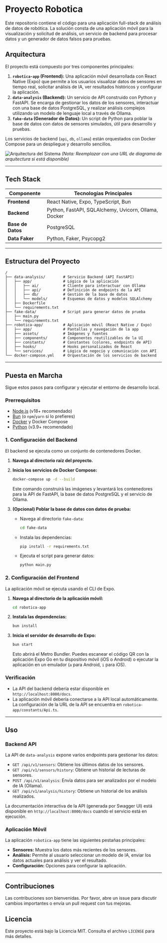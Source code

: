 # Proyecto Robotica

Este repositorio contiene el código para una aplicación full-stack de análisis de datos de robótica. La solución consta de una aplicación móvil para la visualización y solicitud de análisis, un servicio de backend para procesar datos y un generador de datos falsos para pruebas.

## Arquitectura

El proyecto está compuesto por tres componentes principales:

1.  **`robotica-app` (Frontend):** Una aplicación móvil desarrollada con React Native (Expo) que permite a los usuarios visualizar datos de sensores en tiempo real, solicitar análisis de IA, ver resultados históricos y configurar la aplicación.
2.  **`data-analysis` (Backend):** Un servicio de API construido con Python y FastAPI. Se encarga de gestionar los datos de los sensores, interactuar con una base de datos PostgreSQL, y realizar análisis complejos utilizando un modelo de lenguaje local a través de Ollama.
3.  **`fake-data` (Generador de Datos):** Un script de Python para poblar la base de datos con datos de sensores simulados, útil para desarrollo y pruebas.

Los servicios de backend (`api`, `db`, `ollama`) están orquestados con Docker Compose para un despliegue y desarrollo sencillos.

![Arquitectura del Sistema](httpsd://i.imgur.com/YourDiagram.png)
*(Nota: Reemplazar con una URL de diagrama de arquitectura si está disponible)*

---

## Tech Stack

| Componente      | Tecnologías Principales                                       |
| --------------- | ------------------------------------------------------------- |
| **Frontend**    | React Native, Expo, TypeScript, Bun                           |
| **Backend**     | Python, FastAPI, SQLAlchemy, Uvicorn, Ollama, Docker          |
| **Base de Datos** | PostgreSQL                                                    |
| **Data Faker**  | Python, Faker, Psycopg2                                       |

---

## Estructura del Proyecto

```
/
├── data-analysis/        # Servicio Backend (API FastAPI)
│   ├── app/              # Lógica de la aplicación
│   │   ├── ai/           # Cliente para interactuar con Ollama
│   │   ├── api/          # Definición de endpoints de la API
│   │   ├── db/           # Gestión de la base de datos
│   │   └── models/       # Esquemas de datos y modelos SQLAlchemy
│   ├── Dockerfile
│   └── requirements.txt
├── fake-data/            # Script para generar datos de prueba
│   ├── main.py
│   └── requirements.txt
├── robotica-app/         # Aplicación móvil (React Native / Expo)
│   ├── app/              # Pantallas y navegación de la app
│   ├── assets/           # Imágenes y fuentes
│   ├── components/       # Componentes reutilizables de la UI
│   ├── constants/        # Constantes (colores, endpoints de API)
│   ├── hooks/            # Hooks personalizados de React
│   └── services/         # Lógica de negocio y comunicación con API
└── docker-compose.yml    # Orquestación de los servicios de backend
```

---

## Puesta en Marcha

Sigue estos pasos para configurar y ejecutar el entorno de desarrollo local.

### Prerrequisitos

-   [Node.js](https://nodejs.org/) (v18+ recomendado)
-   [Bun](https://bun.sh/) (o `npm`/`yarn` si lo prefieres)
-   [Docker](https://www.docker.com/get-started) y Docker Compose
-   [Python](https://www.python.org/downloads/) (v3.9+ recomendado)

### 1. Configuración del Backend

El backend se ejecuta como un conjunto de contenedores Docker.

1.  **Navega al directorio raíz del proyecto.**
2.  **Inicia los servicios de Docker Compose:**
    ```bash
    docker-compose up -d --build
    ```
    Este comando construirá las imágenes y levantará los contenedores para la API de FastAPI, la base de datos PostgreSQL y el servicio de Ollama.

3.  **(Opcional) Poblar la base de datos con datos de prueba:**
    -   Navega al directorio `fake-data`:
        ```bash
        cd fake-data
        ```
    -   Instala las dependencias:
        ```bash
        pip install -r requirements.txt
        ```
    -   Ejecuta el script para generar datos:
        ```bash
        python main.py
        ```

### 2. Configuración del Frontend

La aplicación móvil se ejecuta usando el CLI de Expo.

1.  **Navega al directorio de la aplicación móvil:**
    ```bash
    cd robotica-app
    ```
2.  **Instala las dependencias:**
    ```bash
    bun install
    ```
3.  **Inicia el servidor de desarrollo de Expo:**
    ```bash
    bun start
    ```
    Esto abrirá el Metro Bundler. Puedes escanear el código QR con la aplicación Expo Go en tu dispositivo móvil (iOS o Android) o ejecutar la aplicación en un emulador (`a` para Android, `i` para iOS).

### Verificación

-   La API del backend debería estar disponible en `http://localhost:8000/docs`.
-   La aplicación móvil debería conectarse a la API local automáticamente. La configuración de la URL de la API se encuentra en `robotica-app/constants/Api.ts`.

---

## Uso

### Backend API

La API de `data-analysis` expone varios endpoints para gestionar los datos:

-   `GET /api/v1/sensors`: Obtiene los últimos datos de los sensores.
-   `GET /api/v1/sensors/history`: Obtiene un historial de lecturas de sensores.
-   `POST /api/v1/analysis`: Envía datos para ser analizados por el modelo de IA (Ollama).
-   `GET /api/v1/analysis/history`: Obtiene un historial de los análisis realizados.

La documentación interactiva de la API (generada por Swagger UI) está disponible en `http://localhost:8000/docs` cuando el servicio está en ejecución.

### Aplicación Móvil

La aplicación `robotica-app` tiene las siguientes pestañas principales:

-   **Sensores:** Muestra los datos más recientes de los sensores.
-   **Análisis:** Permite al usuario seleccionar un modelo de IA, enviar los datos actuales para análisis y ver el resultado.
-   **Configuración:** Opciones para configurar la aplicación.

---

## Contribuciones

Las contribuciones son bienvenidas. Por favor, abre un issue para discutir cambios importantes o envía un pull request con tus mejoras.

## Licencia

Este proyecto está bajo la Licencia MIT. Consulta el archivo `LICENSE` para más detalles.
